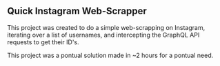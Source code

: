 ## Quick Instagram Web-Scrapper
This project was created to do a simple web-scrapping on Instagram, iterating over a list of usernames, and intercepting the GraphQL API requests to get their ID's.

This project was a pontual solution made in ~2 hours for a pontual need.
